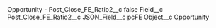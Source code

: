 <?xml version="1.0" encoding="UTF-8"?>
<CustomMetadata xmlns="http://soap.sforce.com/2006/04/metadata" xmlns:xsi="http://www.w3.org/2001/XMLSchema-instance" xmlns:xsd="http://www.w3.org/2001/XMLSchema">
    <label>Opportunity - Post_Close_FE_Ratio2__c</label>
    <protected>false</protected>
    <values>
        <field>Field__c</field>
        <value xsi:type="xsd:string">Post_Close_FE_Ratio2__c</value>
    </values>
    <values>
        <field>JSON_Field__c</field>
        <value xsi:type="xsd:string">pcFE</value>
    </values>
    <values>
        <field>Object__c</field>
        <value xsi:type="xsd:string">Opportunity</value>
    </values>
</CustomMetadata>
